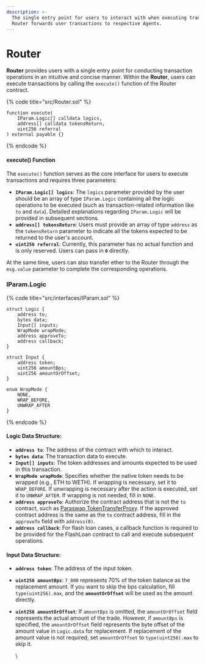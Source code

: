 ```yaml
---
description: >-
  The single entry point for users to interact with when executing transactions.
  Router forwards user transactions to respective Agents.
---
```


# Router

**Router** provides users with a single entry point for conducting transaction operations in an intuitive and concise manner. Within the **Router**, users can execute transactions by calling the `execute()` function of the Router contract.

{% code title="src/Router.sol" %}
```solidity
function execute(
    IParam.Logic[] calldata logics,
    address[] calldata tokensReturn,
    uint256 referral
) external payable {}
```
{% endcode %}

#### **execute() Function**

The `execute()` function serves as the core interface for users to execute transactions and requires three parameters:

* **`IParam.Logic[] logics`**: The `logics` parameter provided by the user should be an array of type `IParam.Logic` containing all the logic operations to be executed (such as transaction-related information like `to` and `data`). Detailed explanations regarding `IParam.Logic` will be provided in subsequent sections.
* **`address[] tokensReturn`**: Users must provide an array of type `address` as the `tokensReturn` parameter to indicate all the tokens expected to be returned to the user's account.
* **`uint256 referral`**: Currently, this parameter has no actual function and is only reserved. Users can pass in **`0`** directly.

At the same time, users can also transfer ether to the Router through the `msg.value` parameter to complete the corresponding operations.



### IParam.Logic

{% code title="src/interfaces/IParam.sol" %}
```solidity
struct Logic {
    address to;
    bytes data;
    Input[] inputs;
    WrapMode wrapMode;
    address approveTo;
    address callback;
}

struct Input {
    address token;
    uint256 amountBps;
    uint256 amountOrOffset;
}

enum WrapMode {
    NONE,
    WRAP_BEFORE, 
    UNWRAP_AFTER
}
```
{% endcode %}

#### Logic Data Structure:

* **`address to`**: The address of the contract with which to interact.
* **`bytes data`**: The transaction data to execute.
* **`Input[] inputs`**: The token addresses and amounts expected to be used in this transaction.
* **`WrapMode wrapMode`**: Specifies whether the native token needs to be wrapped (e.g., ETH to WETH). If wrapping is necessary, set it to `WRAP_BEFORE`. If unwrapping is necessary after the action is executed, set it to `UNWRAP_AFTER`. If wrapping is not needed, fill in `NONE`.
* **`address approveTo`**: Authorize the contract address that is not the `to` contract, such as [Paraswap TokenTransferProxy](https://etherscan.io/address/0x216b4b4ba9f3e719726886d34a177484278bfcae#code). If the approved contract address is the same as the `to` contract address, fill in the `approveTo` field with `address(0)`.
* **`address callback`**: For flash loan cases, a callback function is required to be provided for the FlashLoan contract to call and execute subsequent operations.

#### Input Data Structure:

* **`address token`**: The address of the input token.
* **`uint256 amountBps`**: `7_000` represents 70% of the token balance as the replacement amount. If you want to skip the bps calculation, fill `type(uint256).max`, and the **`amountOrOffset`** will be used as the amount directly.
*   **`uint256 amountOrOffset`**: If `amountBps` is omitted, the `amountOrOffset` field represents the actual amount of the trade. However, if `amountBps` is specified, the `amountOrOffset` field represents the byte offset of the amount value in `Logic.data` for replacement. If replacement of the amount value is not required, set `amountOrOffset` to `type(uint256).max` to skip it.

    \
